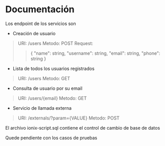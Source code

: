 # Documentación

Los endpoint de los servicios son

- Creación de usuario
> URI: /users
> Metodo: POST
> Request: 
> >{
		"name": string,
		"username": string,
		"email": string,
		"phone": string
	}
- Lista de todos los usuarios registrados
> URI: /users
> Metodo: GET
- Consulta de usuario por su email
> URI: /users/{email}
> Metodo: GET

- Servicio de llamada externa
> URI: /externals/?param={VALUE}
> Metodo: POST

El archivo ionix-script.sql contiene el control de cambio de base de datos

Quede pendiente con los casos de pruebas 
